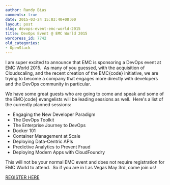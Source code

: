 ```yaml
---
author: Randy Bias
comments: true
date: 2015-03-24 15:03:40+00:00
layout: post
slug: devops-event-emc-world-2015
title: DevOps Event @ EMC World 2015
wordpress_id: 7742
old_categories:
- OpenStack
---
```


I am super excited to announce that EMC is sponsoring a DevOps event at EMC World 2015.  As many of you guessed, with the acquisition of Cloudscaling, and the recent creation of the EMC{code} initiative, we are trying to become a company that engages more directly with developers and the DevOps community in particular.

We have some great guests who are going to come and speak and some of the EMC{code} evangelists will be leading sessions as well.  Here's a list of the currently planned sessions:

  * Engaging the New Developer Paradigm
  * The DevOps Toolkit
  * The Enterprise Journey to DevOps
  * Docker 101
  * Container Management at Scale
  * Deploying Data-Centric APIs
  * Predictive Analytics to Prevent Fraud
  * Deploying Modern Apps with CloudFoundry

This will not be your normal EMC event and does not require registration for EMC World to attend.  So if you are in Las Vegas May 3rd, come join us!

[REGISTER HERE](http://www.eventbrite.com/e/devops-emc-world-tickets-15881059677)
